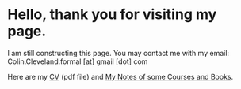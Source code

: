 <script type="text/javascript" async="" src="https://cdn.mathjax.org/mathjax/latest/MathJax.js?config=TeX-MML-AM_CHTML ">
</script>


# Hello, thank you for visiting my page.

I am still constructing this page. You may contact me with my email: <br>
Colin.Cleveland.formal [at] gmail [dot] com

Here are my [CV](ColinCleveland_CV.pdf) (pdf file) and [My Notes of some Courses and Books](note.html).



<!--
Some thing $$\frac{1}{2}​$$.

$$\frac{1}{2}​$$
-->
